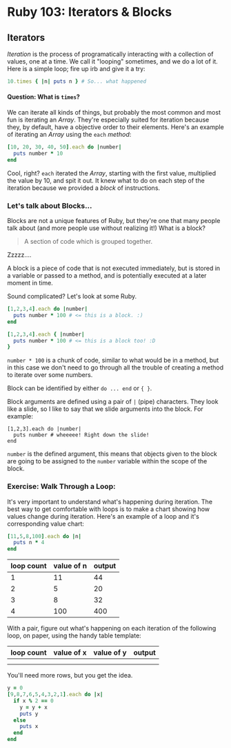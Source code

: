 # Ruby 103: Iterators & Blocks

## Iterators

_Iteration_ is the process of programatically interacting with a collection of values, one at a time. We call it "looping" sometimes, and we do a lot of it. Here is a simple loop; fire up irb and give it a try:

~~~ ruby
10.times { |n| puts n } # So... what happened
~~~

#### Question: What is `times`?

We can iterate all kinds of things, but probably the most common and most fun is iterating an _Array_. They're especially suited for iteration because they, by default, have a objective order to their elements. Here's an example of iterating an _Array_ using the `each` _method_:

~~~ruby
[10, 20, 30, 40, 50].each do |number|
  puts number * 10
end
~~~
Cool, right? `each` iterated the _Array_, starting with the first value, multiplied the value by 10, and spit it out. It knew what to do on each step of the iteration because we provided a _block_ of instructions.

### Let's talk about Blocks...

Blocks are not a unique features of Ruby, but they're one that many people talk about (and more people use without realizing it!) What is a block?

>A section of code which is grouped together.

Zzzzz....

A block is a piece of code that is not executed immediately, but is stored in a variable or passed to a method, and is potentially executed at a later moment in time.

Sound complicated? Let's look at some Ruby.

~~~ ruby
[1,2,3,4].each do |number|
  puts number * 100 # <= this is a block. :)
end

[1,2,3,4].each { |number|
  puts number * 100 # <= this is a block too! :D
}
~~~

`number * 100` is a chunk of code, similar to what would be in a method, but in this case we don't need to go through all the trouble of creating a method to iterate over some numbers.

Block can be identified by either `do ... end` or `{ }`.

Block arguments are defined using a pair of `|` (pipe) characters. They look like a slide, so I like to say that we slide arguments into the block. For example:

~~~
[1,2,3].each do |number|
  puts number # wheeeee! Right down the slide!
end
~~~

`number` is the defined argument, this means that objects given to the block are going to be assigned to the `number` variable within the scope of the block.

### Exercise: Walk Through a Loop:

It's very important to understand what's happening during iteration. The best way to get comfortable with loops is to make a chart showing how values change during iteration. Here's an example of a loop and it's corresponding value chart:

~~~ruby
[11,5,8,100].each do |n|
  puts n * 4
end
~~~

| loop count | value of n | output |
|------------|------------|---------
| 1          | 11         | 44
| 2          | 5          | 20
| 3          | 8          | 32
| 4          | 100        | 400


With a pair, figure out what's happening on each iteration of the following loop, on paper, using the handy table template:

| loop count | value of x | value of y | output |
|------------|------------|------------|---------
| | | |
| | | |

You'll need more rows, but you get the idea.

~~~ruby
y = 0
[9,8,7,6,5,4,3,2,1].each do |x|
  if x % 2 == 0
    y = y + x
    puts y
  else
    puts x
  end
end
~~~
